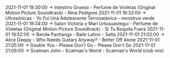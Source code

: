 2021-11-01 19:30:00 -> Intestino Grueso - Perfume de Violetas (Original Motion Picture Soundtrack) - Nina Pedigree
2021-11-01 19:32:00 -> Ultrasónicas - Yo Fui Una Adolescente Terrosatánica - monstruo verde
2021-11-01 19:34:00 -> Salon Victoria y Mari Urtusuastegui - Perfume de Violetas (Original Motion Picture Soundtrack) - Si Tu Boquita Fuera
2021-11-01 19:52:00 -> Banda Pachanga - Baile Latino - Salta
2021-11-01 21:02:00 -> Alice Deejay - Who Needs Guitars Anyway? - Better Off Alone
2021-11-01 21:05:00 -> Double You - Please Don't Go - Please Don't Go
2021-11-01 21:09:00 -> Scatman John - Scatman's World - Scatman's World (club mix)

